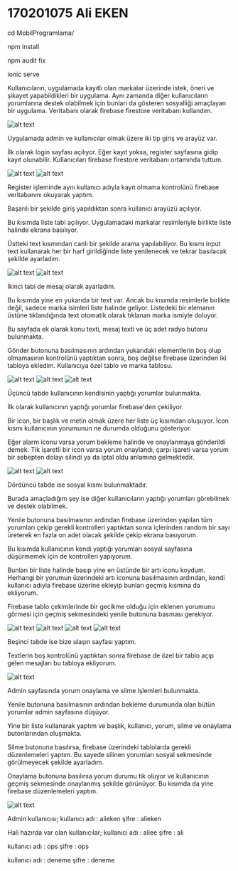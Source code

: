 # 170201075 Ali EKEN

cd MobilProgramlama/

npm install

npm audit fix

ionic serve

Kullanıcıların, uygulamada kayıtlı olan markalar üzerinde istek, öneri ve şikayet yapabildikleri bir uygulama. Aynı zamanda diğer kullanıcıların yorumlarına destek olabilmek için bunları da gösteren sosyalliği amaçlayan bir uygulama. Veritabanı olarak firebase firestore veritabanı kullandım.

![alt text](https://github.com/alieken/MobilProgramlama/blob/main/images/firebase.JPG)

Uygulamada admin ve kullanıcılar olmak üzere iki tip giriş ve arayüz var.

İlk olarak login sayfası açılıyor. Eğer kayıt yoksa, register sayfasına gidip kayıt olunabilir. Kullanıcıları firebase firestore veritabanı ortamında tuttum.

![alt text](https://github.com/alieken/MobilProgramlama/blob/main/images/login.JPG)
![alt text](https://github.com/alieken/MobilProgramlama/blob/main/images/register.JPG)

Register işleminde aynı kullanıcı adıyla kayıt olmama kontrolünü firebase veritabanını okuyarak yaptım.

Başarılı bir şekilde giriş yapıldıktan sonra kullanıcı arayüzü açılıyor. 

Bu kısımda liste tabi açılıyor. Uygulamadaki markalar resimleriyle birlikte liste halinde ekrana basılıyor.

Üstteki text kısmından canlı bir şekilde arama yapılabiliyor. Bu kısmı input text kullanarak her bir harf girildiğinde liste yenilenecek ve tekrar basılacak şekilde ayarladım. 

![alt text](https://github.com/alieken/MobilProgramlama/blob/main/images/tab1ilkgoruntu.JPG)
![alt text](https://github.com/alieken/MobilProgramlama/blob/main/images/tab1arama.JPG)

İkinci tabi de mesaj olarak ayarladım.

Bu kısımda yine en yukarıda bir text var. Ancak bu kısımda resimlerle birlikte değil, sadece marka isimleri liste halinde geliyor. Listedeki bir elemanın üstüne tıklandığında text otomatik olarak tıklanan marka ismiyle doluyor.

Bu sayfada ek olarak konu texti, mesaj texti ve üç adet radyo butonu bulunmakta.

Gönder butonuna basılmasının ardından yukarıdaki elementlerin boş olup olmamasının kontrolünü yaptıktan sonra, boş değilse firebase üzerinden iki tabloya ekledim. Kullanıcıya özel tablo ve marka tablosu.

![alt text](https://github.com/alieken/MobilProgramlama/blob/main/images/tab2.JPG)
![alt text](https://github.com/alieken/MobilProgramlama/blob/main/images/tab2arama.JPG)
![alt text](https://github.com/alieken/MobilProgramlama/blob/main/images/tab2tiklama.JPG)

Üçüncü tabde kullanıcının kendisinin yaptığı yorumlar bulunmakta.

İlk olarak kullanıcının yaptığı yorumlar firebase'den çekiliyor.

Bir icon, bir başlık ve metin olmak üzere her liste üç kısımdan oluşuyor. İcon kısmı kullanıcının yorumunun ne durumda olduğunu gösteriyor.

Eğer alarm iconu varsa yorum bekleme halinde ve onaylanmaya gönderildi demek. Tik işaretli bir icon varsa yorum onaylandı, çarpı işareti varsa yorum bir sebepten dolayı silindi ya da iptal oldu anlamına gelmektedir.

![alt text](https://github.com/alieken/MobilProgramlama/blob/main/images/tab3ilk.JPG)
![alt text](https://github.com/alieken/MobilProgramlama/blob/main/images/tab32.JPG)

Dördüncü tabde ise sosyal kısmı bulunmaktadır.

Burada amaçladığım şey ise diğer kullanıcıların yaptığı yorumları görebilmek ve destek olabilmek. 

Yenile butonuna basılmasının ardından firebase üzerinden yapılan tüm yorumları çekip gerekli kontrolleri yaptıktan sonra içlerinden random bir sayı üreterek en fazla on adet olacak şekilde çekip ekrana basıyorum.

Bu kısımda kullanıcının kendi yaptığı yorumları sosyal sayfasına düşürmemek için de kontrolleri yapıyorum.

Bunları bir liste halinde basıp yine en üstünde bir artı iconu koydum. Herhangi bir yorumun üzerindeki artı iconuna basılmasının ardından, kendi kullanıcı adıyla firebase üzerine ekleyip bunları geçmiş kısmına da ekliyorum.

Firebase tablo çekimlerinde bir gecikme olduğu için eklenen yorumunu görmesi için geçmiş sekmesindeki yenile butonuna basması gerekiyor.

![alt text](https://github.com/alieken/MobilProgramlama/blob/main/images/tab4ilk.JPG)
![alt text](https://github.com/alieken/MobilProgramlama/blob/main/images/tab4eklediktensonra.JPG)
![alt text](https://github.com/alieken/MobilProgramlama/blob/main/images/tab3eklediktensonra1.JPG)
![alt text](https://github.com/alieken/MobilProgramlama/blob/main/images/tab3eklediktensonra2.JPG)

Beşinci tabde ise bize ulaşın sayfası yaptım.

Textlerin boş kontrolünü yaptıktan sonra firebase de özel bir tablo açıp gelen mesajları bu tabloya ekliyorum.

![alt text](https://github.com/alieken/MobilProgramlama/blob/main/images/tab5.JPG)

Admin sayfasında yorum onaylama ve silme işlemleri bulunmakta.

Yenile butonuna basılmasının ardından bekleme durumunda olan bütün yorumlar admin sayfasına düşüyor.

Yine bir liste kullanarak yaptım ve başlık, kullanıcı, yorum, silme ve onaylama butonlarından oluşmakta.

Silme butonuna basılırsa, firebase üzerindeki tablolarda gerekli düzenlemeleri yaptım. Bu sayede silinen yorumları sosyal sekmesinde görülmeyecek şekilde ayarladım.

Onaylama butonuna basılırsa yorum durumu tik oluyor ve kullanıcının geçmiş sekmesinde onaylanmış şekilde görünüyor. Bu kısımda da yine firebase düzenlemeleri yaptım.

![alt text](https://github.com/alieken/MobilProgramlama/blob/main/images/admin.JPG)

Admin kullanıcısı;
kullanıcı adı : alieken
şifre : alieken

Hali hazırda var olan kullanıcılar;
kullanıcı adı : aliee
şifre : ali

kullanıcı adı : ops
şifre : ops

kullanıcı adı : deneme
şifre : deneme
